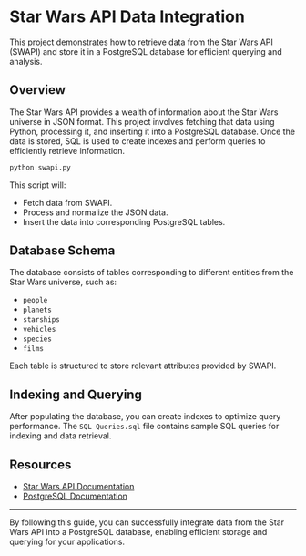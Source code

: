 # Star Wars API Data Integration

This project demonstrates how to retrieve data from the Star Wars API (SWAPI) and store it in a PostgreSQL database for efficient querying and analysis.

## Overview

The Star Wars API provides a wealth of information about the Star Wars universe in JSON format. This project involves fetching that data using Python, processing it, and inserting it into a PostgreSQL database. Once the data is stored, SQL is used to create indexes and perform queries to efficiently retrieve information.

```bash
python swapi.py
```

This script will:

- Fetch data from SWAPI.
- Process and normalize the JSON data.
- Insert the data into corresponding PostgreSQL tables.

## Database Schema

The database consists of tables corresponding to different entities from the Star Wars universe, such as:

- `people`
- `planets`
- `starships`
- `vehicles`
- `species`
- `films`

Each table is structured to store relevant attributes provided by SWAPI.

## Indexing and Querying

After populating the database, you can create indexes to optimize query performance. The `SQL Queries.sql` file contains sample SQL queries for indexing and data retrieval.

## Resources

- [Star Wars API Documentation](https://swapi.dev/)
- [PostgreSQL Documentation](https://www.postgresql.org/docs/)

---

By following this guide, you can successfully integrate data from the Star Wars API into a PostgreSQL database, enabling efficient storage and querying for your applications. 
